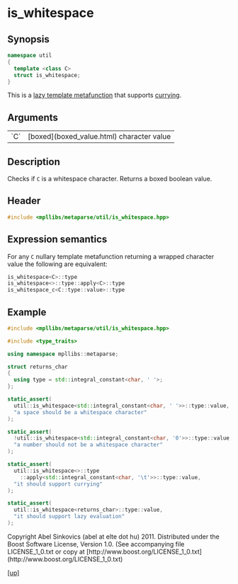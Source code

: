 # is_whitespace

## Synopsis

```cpp
namespace util
{
  template <class C>
  struct is_whitespace;
}
```

This is a [lazy template metafunction](lazy_metafunction.html) that supports
[currying](currying.html).

## Arguments

<table cellpadding='0' cellspacing='0'>
  <tr>
    <td>`C`</td>
    <td>[boxed](boxed_value.html) character value</td>
  </tr>
</table>

## Description

Checks if `C` is a whitespace character. Returns a boxed boolean value.

## Header

```cpp
#include <mpllibs/metaparse/util/is_whitespace.hpp>
```

## Expression semantics

For any `C` nullary template metafunction returning a wrapped character value
the following are equivalent:

```cpp
is_whitespace<C>::type
is_whitespace<>::type::apply<C>::type
is_whitespace_c<C::type::value>::type
```

## Example

```cpp
#include <mpllibs/metaparse/util/is_whitespace.hpp>

#include <type_traits>

using namespace mpllibs::metaparse;

struct returns_char
{
  using type = std::integral_constant<char, ' '>;
};

static_assert(
  util::is_whitespace<std::integral_constant<char, ' '>>::type::value,
  "a space should be a whitespace character"
);

static_assert(
  !util::is_whitespace<std::integral_constant<char, '0'>>::type::value,
  "a number should not be a whitespace character"
);

static_assert(
  util::is_whitespace<>::type
    ::apply<std::integral_constant<char, '\t'>>::type::value,
  "it should support currying"
);

static_assert(
  util::is_whitespace<returns_char>::type::value,
  "it should support lazy evaluation"
);
```

<p class="copyright">
Copyright Abel Sinkovics (abel at elte dot hu) 2011.
Distributed under the Boost Software License, Version 1.0.
(See accompanying file LICENSE_1_0.txt or copy at
[http://www.boost.org/LICENSE_1_0.txt](http://www.boost.org/LICENSE_1_0.txt)
</p>

[[up]](reference.html)

